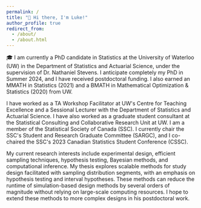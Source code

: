 ```yaml
---
permalink: /
title: "👋 Hi there, I'm Luke!"
author_profile: true
redirect_from: 
  - /about/
  - /about.html
---
```


🎓 I am currently a PhD candidate in Statistics at the University of Waterloo (UW) in the Department of Statistics and Actuarial Science, under the supervision of Dr. Nathaniel Stevens. I anticipate completely my PhD in Summer 2024, and I have received postdoctoral funding. I also earned an MMATH in Statistics (2021) and a BMATH in Mathematical Optimization & Statistics (2020) from UW.

I have worked as a TA Workshop Facilitator at UW's Centre for Teaching Excellence and a Sessional Lecturer with the Department of Statistics and Actuarial Science. I have also worked as a graduate student consultant at the Statistical Consulting and Collaborative Research Unit at UW. I am a member of the Statistical Society of Canada (SSC). I currently chair the SSC's Student and Research Graduate Committee (SARGC), and I co-chaired the SSC's 2023 Canadian Statistics Student Conference (CSSC).

My current research interests include experimental design, efficient sampling techniques, hypothesis testing, Bayesian methods, and computational inference. My thesis explores scalable methods for study design facilitated with sampling distribution segments, with an emphasis on hypothesis testing and interval hypotheses. These methods can reduce the runtime of simulation-based design methods by several orders of magnitude without relying on large-scale computing resources. I hope to extend these methods to more complex designs in his postdoctoral work.
